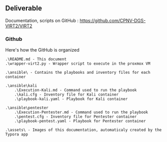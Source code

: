 ## Deliverable

Documentation, scripts on GitHub : https://github.com/CPNV-DGS-VIRT2/VIRT2

### Github

Here's how the GitHub is organized

```
.\README.md - This document
.\wrapper-virt2.py - Wrapper script to execute in the proxmox VM

.\ansible\ - Contains the playbooks and inventory files for each container

.\ansible\kali
	.\Execution-Kali.md - Command used to run the playbook
	.\kali.cfg - Inventory file for Kali container
	.\playbook-kali.yaml - Playbook for Kali container

.\ansible\pentester
	.\Execution-Pentester.md - Command used to run the playbook
	.\pentest.cfg - Inventory file for Pentester container
	.\playbook-pentest.yaml - Playbook for Pentester container

.\assets\ - Images of this documentation, automaticaly created by the Typora app
```

